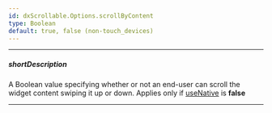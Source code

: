 ```yaml
---
id: dxScrollable.Options.scrollByContent
type: Boolean
default: true, false (non-touch_devices)
---
```

---
##### shortDescription
A Boolean value specifying whether or not an end-user can scroll the widget content swiping it up or down. Applies only if [useNative](/api-reference/10%20UI%20Widgets/dxScrollable/1%20Configuration/useNative.md '{basewidgetpath}/Configuration/#useNative') is **false**

---
